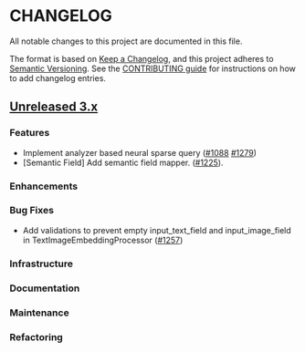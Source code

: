 # CHANGELOG
All notable changes to this project are documented in this file.

The format is based on [Keep a Changelog](https://keepachangelog.com/en/1.0.0/), and this project adheres to [Semantic Versioning](https://semver.org/spec/v2.0.0.html). See the [CONTRIBUTING guide](./CONTRIBUTING.md#Changelog) for instructions on how to add changelog entries.

## [Unreleased 3.x](https://github.com/opensearch-project/neural-search/compare/main...HEAD)

### Features
- Implement analyzer based neural sparse query ([#1088](https://github.com/opensearch-project/neural-search/pull/1088) [#1279](https://github.com/opensearch-project/neural-search/pull/1279))
- [Semantic Field] Add semantic field mapper. ([#1225](https://github.com/opensearch-project/neural-search/pull/1225)).

### Enhancements

### Bug Fixes
- Add validations to prevent empty input_text_field and input_image_field in TextImageEmbeddingProcessor ([#1257](https://github.com/opensearch-project/neural-search/pull/1257))

### Infrastructure

### Documentation

### Maintenance

### Refactoring

